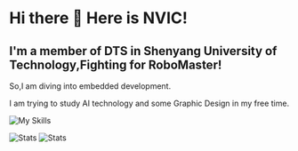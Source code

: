 # Hi there 👋 Here is NVIC!

## I'm a member of DTS in Shenyang University of Technology,**Fighting for RoboMaster!**

So,I am diving into embedded development.

I am trying to study AI technology and some Graphic Design in my free time.

  ![My Skills](https://skillicons.dev/icons?i=c,cpp,py,arduino,raspberrypi,ros,obsidian,cmake,git,githubactions,ps,github)

![Stats](https://github-readme-stats.vercel.app/api?username=NVICBreak&show_icons=true&theme=tokyonight)
![Stats](https://github-readme-stats.vercel.app/api/top-langs/?username=NVICBreak&show_icons=true&theme=tokyonight)
